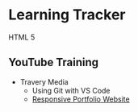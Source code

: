# Learning Tracker
HTML 5

## YouTube Training
- Travery Media
    - Using Git with VS Code
    - [Responsive Portfolio Website](https://www.youtube.com/watch?v=gYzHS-n2gqU)
